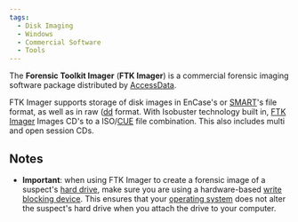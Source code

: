 ```yaml
---
tags:
  - Disk Imaging
  - Windows
  - Commercial Software
  - Tools
---
```

The **Forensic Toolkit Imager** (**FTK Imager**) is a commercial
forensic imaging software package distributed by
[AccessData](accessdata.md).

FTK Imager supports storage of disk images in EnCase's or
[SMART](smart.md)'s file format, as well as in raw
([dd](dd.md) format. With Isobuster technology built in, [FTK
Imager](ftk_imager.md) Images CD's to a
ISO/[CUE](cue_sheet_format.md) file combination. This also
includes multi and open session CDs.

## Notes

- **Important**: when using FTK Imager to create a forensic image of a
  suspect's [hard drive](hard_drive.md), make sure you are using
  a hardware-based [write blocking device](write_blockers.md).
  This ensures that your [operating system](operating_system.md)
  does not alter the suspect's hard drive when you attach the drive to
  your computer.
